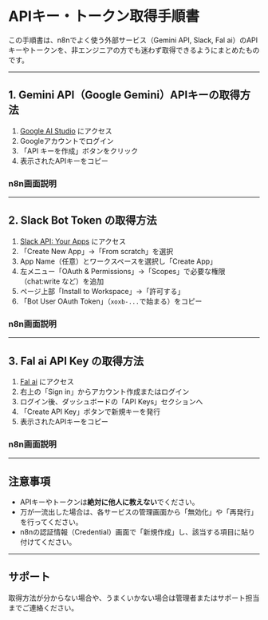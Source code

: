 # APIキー・トークン取得手順書

この手順書は、n8nでよく使う外部サービス（Gemini API, Slack, Fal ai）のAPIキーやトークンを、非エンジニアの方でも迷わず取得できるようにまとめたものです。

---

## 1. Gemini API（Google Gemini）APIキーの取得方法

1. [Google AI Studio](https://aistudio.google.com/app/apikey) にアクセス
2. Googleアカウントでログイン
3. 「API キーを作成」ボタンをクリック
4. 表示されたAPIキーをコピー
### n8n画面説明


---

## 2. Slack Bot Token の取得方法

1. [Slack API: Your Apps](https://api.slack.com/apps) にアクセス
2. 「Create New App」→「From scratch」を選択
3. App Name（任意）とワークスペースを選択し「Create App」
4. 左メニュー「OAuth & Permissions」→「Scopes」で必要な権限（chat:write など）を追加
5. ページ上部「Install to Workspace」→「許可する」
6. 「Bot User OAuth Token」（`xoxb-...`で始まる）をコピー
### n8n画面説明

---

## 3. Fal ai API Key の取得方法

1. [Fal ai](https://fal.ai/) にアクセス
2. 右上の「Sign in」からアカウント作成またはログイン
3. ログイン後、ダッシュボードの「API Keys」セクションへ
4. 「Create API Key」ボタンで新規キーを発行
5. 表示されたAPIキーをコピー
### n8n画面説明

---

## 注意事項
- APIキーやトークンは**絶対に他人に教えない**でください。
- 万が一流出した場合は、各サービスの管理画面から「無効化」や「再発行」を行ってください。
- n8nの認証情報（Credential）画面で「新規作成」し、該当する項目に貼り付けてください。

---

## サポート
取得方法が分からない場合や、うまくいかない場合は管理者またはサポート担当までご連絡ください。
